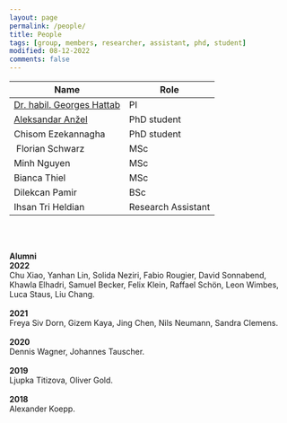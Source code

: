 ```yaml
---
layout: page
permalink: /people/
title: People
tags: [group, members, researcher, assistant, phd, student]
modified: 08-12-2022
comments: false
---
```


| **Name** | **Role** |
| ------------- | ------------- |
| [Dr. habil. Georges Hattab](/hattab)  | PI  |
| [Aleksandar Anžel](https://aanzel.github.io)  | PhD student  |
| Chisom Ezekannagha  | PhD student  |
| Florian Schwarz  | MSc  |
| Minh Nguyen  | MSc  |
| Bianca Thiel  | MSc  | 
| Dilekcan Pamir  | BSc  | 
| Ihsan Tri Heldian  | Research Assistant  |
<br/>
<br/>

**Alumni**
<br/>
**2022**
<br/>
Chu Xiao, Yanhan Lin, Solida Neziri, Fabio Rougier, David Sonnabend, Khawla Elhadri, Samuel Becker, Felix Klein, Raffael Schön, Leon Wimbes, Luca Staus, Liu Chang.
<br/>
<br/>
**2021**
<br/>
Freya Siv Dorn, Gizem Kaya, Jing Chen, Nils Neumann, Sandra Clemens.
<br/>
<br/>
**2020**
<br/>
Dennis Wagner, Johannes Tauscher.
<br/>
<br/>
‌**2019**
<br/>
Ljupka Titizova, Oliver Gold.
<br/>
<br/>
**2018**
<br/>
Alexander Koepp.